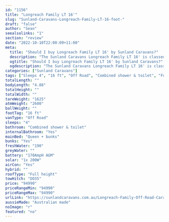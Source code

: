 ```yaml
---
id: "1156"
title: "Longreach Family LT 16'"
slug: "Sunland-Caravans-Longreach-Family-LT-16-foot-"
draft: "false"
author: "Sean"
seealsolinks: "1"
section: "review"
date: "2022-10-10T22:00:09+11:00"
meta:
  title: "Should I buy Longreach Family LT 16' by Sunland Caravans?"
  description: "The Sunland Caravans Longreach Family LT 16' is classed as Off Road, and sleeps 4 people. It is Australian made and comes in at 16 ft. It generally has Combined shower & toilet."
  ogtitle: "Should I buy Longreach Family LT 16' by Sunland Caravans?"
  ogdescription: "The Sunland Caravans Longreach Family LT 16' is classed as Off Road, and sleeps 4 people. It is Australian made and comes in at 16 ft. It generally has Combined shower & toilet."
categories: ["Sunland Caravans"]
tags: ["Sleeps 4", "16 ft", "Off Road", "Combined shower & toilet", "Full height", "80 - 100k", "Australian made"]
totalLength: ""
bodyLength: "4.88"
totalHeight: ""
totalWidth: ""
tareWeight: "1625"
atmWeight: "2600"
ballWeight: ""
footTag: "16 ft"
vanType: "Off Road"
sleeps: "4"
bathroom: "Combined shower & toilet"
internalBathroom: "Yes"
mainBed: "Queen + bunks"
bunks: "Yes"
freshWater: "190"
greyWater: ""
battery: "170AmpH AGM"
solar: "1x 200W"
airCon: "Yes"
hybrid: ""
roofType: "Full height"
towHitch: "DO35"
price: "94990"
priceRangeMin: "94990"
priceRangeMax: "94990"
urlLink: "https://sunlandcaravans.com.au/Longreach-Family-Off-Road-Caravan"
aussieMade: "Australian made"
noImage: "r"
featured: "no"
---
```

